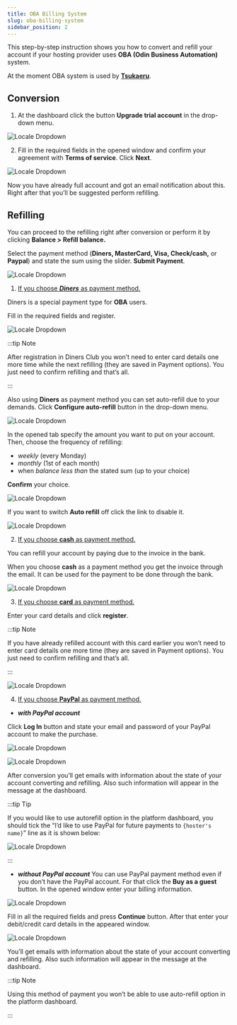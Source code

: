 ```yaml
---
title: OBA Billing System
slug: oba-billing-system
sidebar_position: 2
---
```


This step-by-step instruction shows you how to convert and refill your account if your hosting provider uses **OBA (Odin Business Automation)** system.

At the moment OBA system is used by **[Tsukaeru](https://cloudmydc.com/)**.

## Conversion

1. At the dashboard click the button **Upgrade trial account** in the drop-down menu.

<div style={{
    display:'flex',
    justifyContent: 'center',
    margin: '0 0 1rem 0'
}}>

![Locale Dropdown](./img/OBABillingSystem/01-upgrade-trial-account-button.png)

</div>

2. Fill in the required fields in the opened window and confirm your agreement with **Terms of service**. Click **Next**.

<div style={{
    display:'flex',
    justifyContent: 'center',
    margin: '0 0 1rem 0'
}}>

![Locale Dropdown](./img/OBABillingSystem/02-trial-to-paid-conversion.png)

</div>

Now you have already full account and got an email notification about this. Right after that you’ll be suggested perform refilling.

## Refilling

You can proceed to the refilling right after conversion or perform it by clicking **Balance > Refill balance.**

Select the payment method (**Diners, MasterCard, Visa, Check/cash,** or **Paypal**) and state the sum using the slider. **Submit Payment**.

<div style={{
    display:'flex',
    justifyContent: 'center',
    margin: '0 0 1rem 0'
}}>

![Locale Dropdown](./img/OBABillingSystem/03-oba-refill-balance.png)

</div>

1. <u>If you choose <b><i>Diners</i></b> as payment method.</u>

Diners is a special payment type for **OBA** users.

Fill in the required fields and register.

<div style={{
    display:'flex',
    justifyContent: 'center',
    margin: '0 0 1rem 0'
}}>

![Locale Dropdown](./img/OBABillingSystem/04-oba-diners-payment.png)

</div>

:::tip Note

After registration in Diners Club you won’t need to enter card details one more time while the next refilling (they are saved in Payment options). You just need to confirm refilling and that’s all.

:::

Also using **Diners** as payment method you can set auto-refill due to your demands. Click **Configure auto-refill** button in the drop-down menu.

<div style={{
    display:'flex',
    justifyContent: 'center',
    margin: '0 0 1rem 0'
}}>

![Locale Dropdown](./img/OBABillingSystem/05-configure-auto-refill-button.png)

</div>

In the opened tab specify the amount you want to put on your account. Then, choose the frequency of refilling:

- _weekly_ (every Monday)
- _monthly_ (1st of each month)
- when _balance less than_ the stated sum (up to your choice)

**Confirm** your choice.

<div style={{
    display:'flex',
    justifyContent: 'center',
    margin: '0 0 1rem 0'
}}>

![Locale Dropdown](./img/OBABillingSystem/06-auto-refill-form.png)

</div>

If you want to switch **Auto refill** off click the link to disable it.

<div style={{
    display:'flex',
    justifyContent: 'center',
    margin: '0 0 1rem 0'
}}>

![Locale Dropdown](./img/OBABillingSystem/07-disable-auto-refill.png)

</div>

2. <u>If you choose <b>cash</b> as payment method.</u>

You can refill your account by paying due to the invoice in the bank.

When you choose **cash** as a payment method you get the invoice through the email. It can be used for the payment to be done through the bank.

<div style={{
    display:'flex',
    justifyContent: 'center',
    margin: '0 0 1rem 0'
}}>

![Locale Dropdown](./img/OBABillingSystem/08-oba-cash-payment.png)

</div>

3. <u>If you choose <b>card</b> as payment method.</u>

Enter your card details and click **register**.

:::tip Note

If you have already refilled account with this card earlier you won’t need to enter card details one more time (they are saved in Payment options). You just need to confirm refilling and that’s all.

:::

<div style={{
    display:'flex',
    justifyContent: 'center',
    margin: '0 0 1rem 0'
}}>

![Locale Dropdown](./img/OBABillingSystem/09-oba-card-payment.png)

</div>

4. <u>If you choose <b>PayPal</b> as payment method.</u>

- **_with PayPal account_**

Click **Log In** button and state your email and password of your PayPal account to make the purchase.

<div style={{
    display:'flex',
    justifyContent: 'center',
    margin: '0 0 1rem 0'
}}>

![Locale Dropdown](./img/OBABillingSystem/10-log-in-paypal-account.png)

</div>
<div style={{
    display:'flex',
    justifyContent: 'center',
    margin: '0 0 1rem 0'
}}>

![Locale Dropdown](./img/OBABillingSystem/11-log-in-paypal-credentials.png)

</div>

After conversion you’ll get emails with information about the state of your account converting and refilling. Also such information will appear in the message at the dashboard.

:::tip Tip

If you would like to use autorefill option in the platform dashboard, you should tick the “I’d like to use PayPal for future payments to `{hoster's name}`” line as it is shown below:

<div style={{
    display:'flex',
    justifyContent: 'center',
    margin: '0 0 1rem 0'
}}>

![Locale Dropdown](./img/OBABillingSystem/12-paypal-auto-refill.png)

</div>

:::

- **_without PayPal account_**
  You can use PayPal payment method even if you don’t have the PayPal account. For that click the **Buy as a guest** button. In the opened window enter your billing information.

<div style={{
    display:'flex',
    justifyContent: 'center',
    margin: '0 0 1rem 0'
}}>

![Locale Dropdown](./img/OBABillingSystem/13-paypal-refill-as-guest.png)

</div>

Fill in all the required fields and press **Continue** button. After that enter your debit/credit card details in the appeared window.

<div style={{
    display:'flex',
    justifyContent: 'center',
    margin: '0 0 1rem 0'
}}>

![Locale Dropdown](./img/OBABillingSystem/14-paypal-credit-card.png)

</div>

You’ll get emails with information about the state of your account converting and refilling. Also such information will appear in the message at the dashboard.

:::tip Note

Using this method of payment you won’t be able to use auto-refill option in the platform dashboard.

:::
